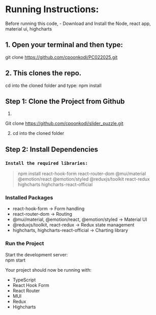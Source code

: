 # Running Instructions:

Before running this code, - Download and Install the Node, react app, material ui, highcharts

## 1. Open your terminal and then type:
git clone https://github.com/cpoonkodi/PC022025.git
## 2. This clones the repo.
cd into the cloned folder and type:
npm install


## Step 1: Clone the Project from Github

1.
Git clone https://github.com/cpoonkodi/slider_puzzle.git


2. cd into the cloned folder

## Step 2: Install Dependencies

### `Install the required libraries:`

> npm install react-hook-form react-router-dom @mui/material @emotion/react @emotion/styled @reduxjs/toolkit react-redux highcharts highcharts-react-official

### Installed Packages
* react-hook-form → Form handling
* react-router-dom → Routing
* @mui/material, @emotion/react, @emotion/styled → Material UI
* @reduxjs/toolkit, react-redux → Redux state management
* highcharts, highcharts-react-official → Charting library

### Run the Project
Start the development server: <br>
npm start


Your project should now be running with:
- TypeScript
- React Hook Form
- React Router
- MUI
- Redux
- Highcharts






